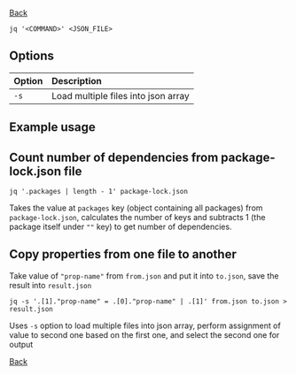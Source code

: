 [Back](../../README.md)

`jq '<COMMAND>' <JSON_FILE>`

## Options

| Option | Description                         |
|:-------|:------------------------------------|
| `-s`   | Load multiple files into json array |

## Example usage

## Count number of dependencies from package-lock.json file

```
jq '.packages | length - 1' package-lock.json
```

Takes the value at `packages` key (object containing all packages) from `package-lock.json`, calculates the number of keys and subtracts 1 (the package itself under `""` key) to get number of dependencies.

## Copy properties from one file to another

Take value of `"prop-name"` from `from.json` and put it into `to.json`, save the result into `result.json`

```
jq -s '.[1]."prop-name" = .[0]."prop-name" | .[1]' from.json to.json > result.json
```

Uses `-s` option to load multiple files into json array, perform assignment of value to second one based on the first one, and select the second one for output


[Back](../../README.md)
